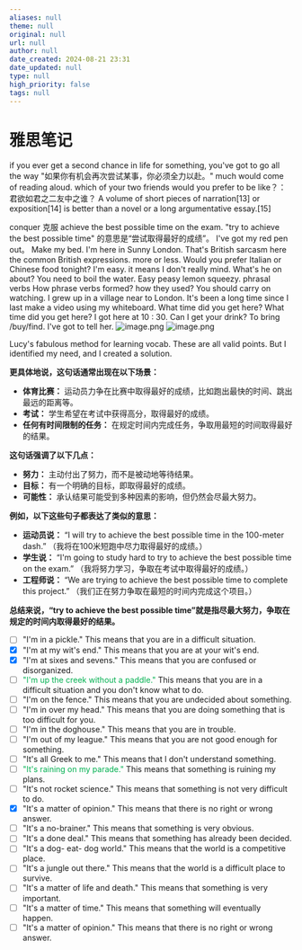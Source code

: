 ```yaml
---
aliases: null
theme: null
original: null
url: null
author: null
date_created: 2024-08-21 23:31
date_updated: null
type: null
high_priority: false
tags: null
---
```

# 雅思笔记

if you ever get a second chance in life for something, you've got to go all the way
"如果你有机会再次尝试某事，你必须全力以赴。"
much would come of reading aloud.
which of your two friends would you prefer to be like？：君欲如君之二友中之谁？
A volume of short pieces of narration[13] or exposition[14] is better than a novel or a long argumentative essay.[15]

conquer 克服
achieve the best possible time on the exam.
"try to achieve the best possible time" 的意思是“尝试取得最好的成绩”。
I've got my red pen out。
Make my bed.
I'm here in Sunny London. That's British sarcasm here
the common British expressions.
more or less.
Would you prefer Italian or Chinese food tonight?
I'm easy. it means I don't really mind.
What's he on about?
You need to boil the water.
Easy peasy lemon squeezy.
phrasal verbs
How phrase verbs  formed?
how they used?
You should carry on watching.
I grew up in a village near to London.
It's been a long time since I last make a video using my whiteboard. What time did you get here?
What time did you get here?
I got here at 10 : 30.
Can I get your drink?
To bring /buy/find.
I've got to tell her.
![image.png](https://cdn.jsdelivr.net/gh/duanbiao2000/BlogGallery@main/picture/20240822013847.png)
![image.png](https://cdn.jsdelivr.net/gh/duanbiao2000/BlogGallery@main/picture/20240822014002.png)

Lucy's fabulous method for learning vocab.
These are all valid points.
But I identified my need, and I created a solution.

**更具体地说，这句话通常出现在以下场景：**

- **体育比赛：** 运动员力争在比赛中取得最好的成绩，比如跑出最快的时间、跳出最远的距离等。
- **考试：** 学生希望在考试中获得高分，取得最好的成绩。
- **任何有时间限制的任务：** 在规定时间内完成任务，争取用最短的时间取得最好的结果。

**这句话强调了以下几点：**

- **努力：** 主动付出了努力，而不是被动地等待结果。
- **目标：** 有一个明确的目标，即取得最好的成绩。
- **可能性：** 承认结果可能受到多种因素的影响，但仍然会尽最大努力。

**例如，以下这些句子都表达了类似的意思：**

- **运动员说：** “I will try to achieve the best possible time in the 100-meter dash.” （我将在100米短跑中尽力取得最好的成绩。）
- **学生说：** “I'm going to study hard to try to achieve the best possible time on the exam.” （我将努力学习，争取在考试中取得最好的成绩。）
- **工程师说：** “We are trying to achieve the best possible time to complete this project.” （我们正在努力争取在最短的时间内完成这个项目。）

**总结来说，“try to achieve the best possible time”就是指尽最大努力，争取在规定的时间内取得最好的结果。**

- [ ] "I'm in a pickle." This means that you are in a difficult situation.
- [x] "I'm at my wit's end." This means that you are at your wit's end.
- [x] "I'm at sixes and sevens." This means that you are confused or disorganized.
- [ ] <font color="#00b050">"I'm up the creek without a paddle."</font> This means that you are in a difficult situation and you don't know what to do.
- [ ] "I'm on the fence." This means that you are undecided about something.
- [ ] "I'm in over my head." This means that you are doing something that is too difficult for you.
- [ ] "I'm in the doghouse." This means that you are in trouble.
- [ ] "I'm out of my league." This means that you are not good enough for something.
- [ ] "It's all Greek to me." This means that I don't understand something.
- [ ] <font color="#00b050">"It's raining on my parade."</font> This means that something is ruining my plans.
- [ ] "It's not rocket science." This means that something is not very difficult to do.
- [x] "It's a matter of opinion." This means that there is no right or wrong answer.
- [ ] "It's a no-brainer." This means that something is very obvious.
- [ ] "It's a done deal." This means that something has already been decided.
- [ ] "It's a dog- eat- dog world." This means that the world is a competitive place.
- [ ] "It's a jungle out there." This means that the world is a difficult place to survive.
- [ ] "It's a matter of life and death." This means that something is very important.
- [ ] "It's a matter of time." This means that something will eventually happen.
- [ ] "It's a matter of opinion." This means that there is no right or wrong answer.
